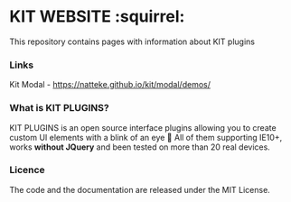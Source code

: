 # KIT WEBSITE :squirrel:
This repository contains pages with information about KIT plugins

### Links
Kit Modal - https://natteke.github.io/kit/modal/demos/

### What is KIT PLUGINS?
KIT PLUGINS is an open source interface plugins allowing you to create custom UI elements with a blink of an eye :rocket:
All of them supporting IE10+, works **without JQuery** and been tested on more than 20 real devices.

### Licence
The code and the documentation are released under the MIT License.

